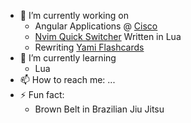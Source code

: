 
- 🔭 I’m currently working on
  - Angular Applications @ [Cisco](https://www.cisco.com/c/m/en_us/customer-experience/index.html)
  - [Nvim Quick Switcher](https://github.com/Everduin94/nvim-quick-switcher) Written in Lua
  - Rewriting [Yami Flashcards](https://yami-flashcards.dev/)
- 🌱 I’m currently learning
  - Lua
- 📫 How to reach me: ...
- ⚡ Fun fact:
  - Brown Belt in Brazilian Jiu Jitsu
